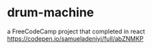 # drum-machine
a FreeCodeCamp project that completed in react
https://codepen.io/samueladeniyi/full/abZNMKP
